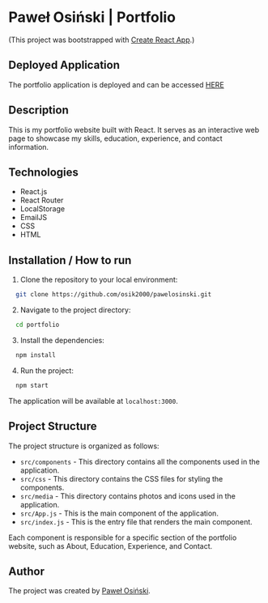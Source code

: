 # Paweł Osiński | Portfolio

(This project was bootstrapped with [Create React App](https://github.com/facebook/create-react-app).)

## Deployed Application

The portfolio application is deployed and can be accessed [HERE](https://pawelosinski.netlify.app/)

## Description

This is my portfolio website built with React. It serves as an interactive web page to showcase my skills, education, experience, and contact information.

## Technologies

- React.js
- React Router
- LocalStorage 
- EmailJS
- CSS
- HTML

## Installation / How to run

1. Clone the repository to your local environment: 
```bash
  git clone https://github.com/osik2000/pawelosinski.git
```
2. Navigate to the project directory:
```bash
  cd portfolio
```
3. Install the dependencies:
```bash
  npm install
```
4. Run the project:
```bash
  npm start
```
The application will be available at ```localhost:3000```.

## Project Structure

The project structure is organized as follows:

- `src/components` - This directory contains all the components used in the application.
- `src/css` - This directory contains the CSS files for styling the components.
- `src/media` - This directory contains photos and icons used in the application.
- `src/App.js` - This is the main component of the application.
- `src/index.js` - This is the entry file that renders the main component.

Each component is responsible for a specific section of the portfolio website, such as About, Education, Experience, and Contact.

## Author

The project was created by [Paweł Osiński](https://github.com/osik2000).
